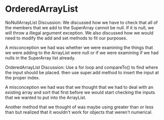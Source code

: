 # OrderedArrayList

NoNullArrayList Discussion:
  We discussed how we have to check that all of the members that we add to the SuperArray cannot be null. If it is null, we will throw a illegal argument exception. We also discussed how we would need to modify the add and set methods to fit our purposes.

  A misconception we had was whether we were examining the things that we were adding to the ArrayList were null or if we were examining if we had nulls in the SuperArray list already.

OrderedArrayList Discussion:
  Use a for loop and compareTo() to find where the input should be placed. then use super.add method to insert the input at the proper index.

  A misconception we had was that we thought that we had to deal with an existing array and sort that first before we would start checking the inputs that we wanted to put into the ArrayList.

  Another method that we thought of was maybe using greater than or less than but realized that it wouldn't work for objects that weren't numerical.
